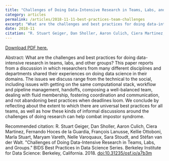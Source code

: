```yaml
---
title: "Challenges of Doing Data-Intensive Research in Teams, Labs, and Groups: Report from the BIDS Best Practices in Data Science Series"
category: articles
permalink: /articles/2018-11-11-best-practices-team-challenges
excerpt: "What are the challenges and best practices for doing data-intensive research in teams, labs, and other groups? This paper reports from a discussion in which researchers from many different disciplines and departments shared their experiences on doing data science in their domains."
date: 2018-11
citation: "R. Stuart Geiger, Dan Sholler, Aaron Culich, Ciera Martinez, Fernando Hoces de la Guardia, François Lanusse, Kellie Ottoboni, Marla Stuart, Maryam Vareth, Nelle Varoquaux, Sara Stoudt, and Stéfan van der Walt. 'Challenges of Doing Data-Intensive Research in Teams, Labs, and Groups.' BIDS Best Practices in Data Science Series. Berkeley Institute for Data Science: Berkeley, California. 2018. doi:10.31235/osf.io/a7b3m"
---
```


<a href="https://osf.io/preprints/socarxiv/a7b3m/download">Download PDF here.</a>

Abstract: What are the challenges and best practices for doing data-intensive research in teams, labs, and other groups? This paper reports from a discussion in which researchers from many different disciplines and departments shared their experiences on doing data science in their domains. The issues we discuss range from the technical to the social, including issues with getting on the same computational stack, workflow and pipeline management, handoffs, composing a well-balanced team, dealing with fluid membership, fostering coordination and communication, and not abandoning best practices when deadlines loom. We conclude by reflecting about the extent to which there are universal best practices for all teams, as well as how these kinds of informal discussions around the challenges of doing research can help combat impostor syndrome.

Recommended citation: R. Stuart Geiger, Dan Sholler, Aaron Culich, Ciera Martinez, Fernando Hoces de la Guardia, François Lanusse, Kellie Ottoboni, Marla Stuart, Maryam Vareth, Nelle Varoquaux, Sara Stoudt, and Stéfan van der Walt. "Challenges of Doing Data-Intensive Research in Teams, Labs, and Groups." BIDS Best Practices in Data Science Series. Berkeley Institute for Data Science: Berkeley, California. 2018. <a href="https://osf.io/preprints/socarxiv/a7b3m/download">doi:10.31235/osf.io/a7b3m</a>
